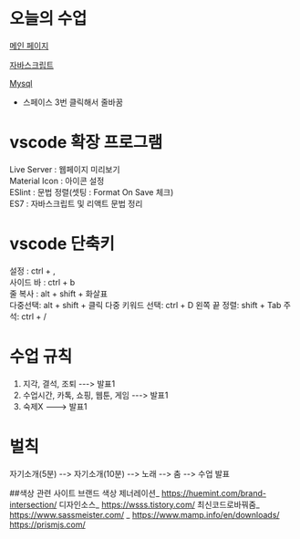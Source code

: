 # 오늘의 수업
[메인 페이지](https://webs9919.github.io/class2024/)     

[자바스크립트](https://webs9919.github.io/class2024/javascript/index.html)   

[Mysql](https://webs9919.github.io/class2024/mysql/index.html)   


* 스페이스 3번 클릭해서 줄바꿈


# vscode 확장 프로그램
Live Server : 웹페이지 미리보기   
Material Icon : 아이콘 설정   
ESlint : 문법 정렬(셋팅 : Format On Save 체크)   
ES7 : 자바스크립트 및 리액트 문법 정리   

# vscode 단축키
설정 : ctrl + ,   
사이드 바 : ctrl + b   
줄 복사 : alt + shift + 화살표   
다중선택: alt + shift + 클릭
다중 키워드 선택: ctrl + D
왼쪽 끝 정렬: shift + Tab
주석: ctrl + /


# 수업 규칙
1. 지각, 결석, 조퇴 ---> 발표1
2. 수업시간, 카톡, 쇼핑, 웹툰, 게임 ---> 발표1 
3. 숙제X ---> 발표1

# 벌칙
자기소개(5분) --> 자기소개(10분) --> 노래 --> 춤 --> 수업 발표

##색상 관련 사이트
브랜드 색상 제너레이션_ https://huemint.com/brand-intersection/
디자인소스_ https://wsss.tistory.com/
최신코드로바꿔줌_ https://www.sassmeister.com/
_ https://www.mamp.info/en/downloads/
https://prismjs.com/